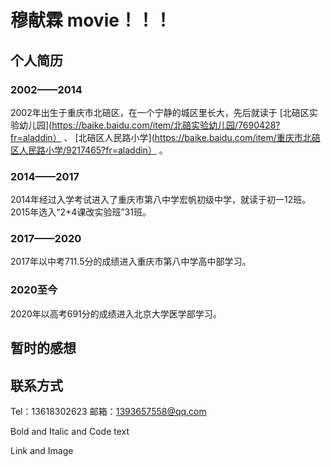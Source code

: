# 穆献霖 movie！！！

## 个人简历

### 2002——2014

2002年出生于重庆市北碚区，在一个宁静的城区里长大，先后就读于
[北碚区实验幼儿园](https://baike.baidu.com/item/北碚实验幼儿园/7690428?fr=aladdin）
、
[北碚区人民路小学](https://baike.baidu.com/item/重庆市北碚区人民路小学/9217465?fr=aladdin）
。

### 2014——2017

2014年经过入学考试进入了重庆市第八中学宏帆初级中学，就读于初一12班。2015年选入“2+4课改实验班”31班。

### 2017——2020

2017年以中考711.5分的成绩进入重庆市第八中学高中部学习。

### 2020至今

2020年以高考691分的成绩进入北京大学医学部学习。

## 暂时的感想

## 联系方式

Tel：13618302623 邮箱：1393657558@qq.com

Bold and Italic and Code text

Link and Image

##
